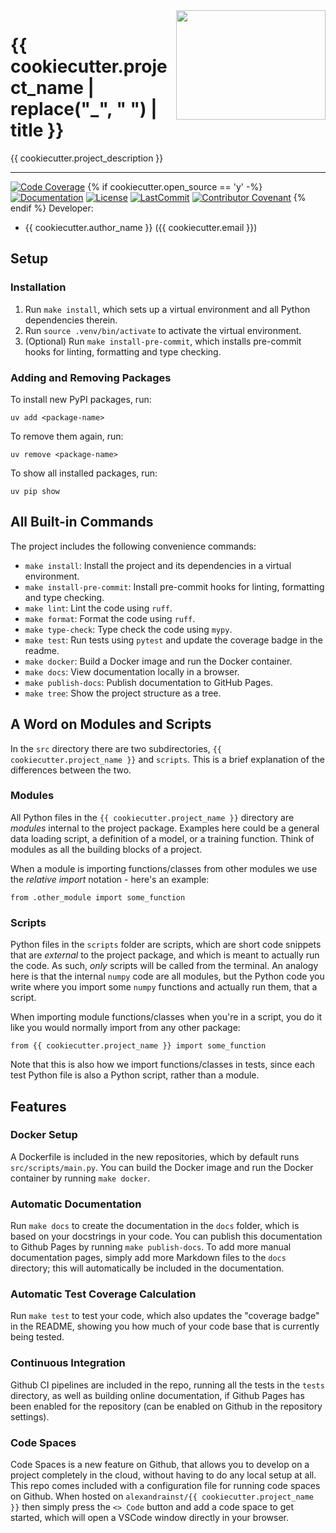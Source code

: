 <a href="https://github.com/alexandrainst/{{ cookiecutter.project_name }}">
<img
    src="https://filedn.com/lRBwPhPxgV74tO0rDoe8SpH/alexandra/alexandra-logo.jpeg"
	width="239"
	height="175"
	align="right"
/>
</a>

# {{ cookiecutter.project_name | replace("_", " ") | title }}

{{ cookiecutter.project_description }}

______________________________________________________________________
[![Code Coverage](https://img.shields.io/badge/Coverage-0%25-red.svg)](https://github.com/alexandrainst/{{cookiecutter.project_name}}/tree/main/tests)
{% if cookiecutter.open_source == 'y' -%}
[![Documentation](https://img.shields.io/badge/docs-passing-green)](https://alexandrainst.github.io/{{cookiecutter.project_name}})
[![License](https://img.shields.io/github/license/alexandrainst/{{cookiecutter.project_name}})](https://github.com/alexandrainst/{{cookiecutter.project_name}}/blob/main/LICENSE)
[![LastCommit](https://img.shields.io/github/last-commit/alexandrainst/{{cookiecutter.project_name}})](https://github.com/alexandrainst/{{cookiecutter.project_name}}/commits/main)
[![Contributor Covenant](https://img.shields.io/badge/Contributor%20Covenant-2.0-4baaaa.svg)](https://github.com/alexandrainst/{{cookiecutter.project_name}}/blob/main/CODE_OF_CONDUCT.md)
{% endif %}
Developer:

- {{ cookiecutter.author_name }} ({{ cookiecutter.email }})


## Setup

### Installation

1. Run `make install`, which sets up a virtual environment and all Python dependencies therein.
2. Run `source .venv/bin/activate` to activate the virtual environment.
3. (Optional) Run `make install-pre-commit`, which installs pre-commit hooks for linting, formatting and type checking.


### Adding and Removing Packages

To install new PyPI packages, run:
```
uv add <package-name>
```

To remove them again, run:
```
uv remove <package-name>
```

To show all installed packages, run:
```
uv pip show
```


## All Built-in Commands

The project includes the following convenience commands:

- `make install`: Install the project and its dependencies in a virtual environment.
- `make install-pre-commit`: Install pre-commit hooks for linting, formatting and type checking.
- `make lint`: Lint the code using `ruff`.
- `make format`: Format the code using `ruff`.
- `make type-check`: Type check the code using `mypy`.
- `make test`: Run tests using `pytest` and update the coverage badge in the readme.
- `make docker`: Build a Docker image and run the Docker container.
- `make docs`: View documentation locally in a browser.
- `make publish-docs`: Publish documentation to GitHub Pages.
- `make tree`: Show the project structure as a tree.


## A Word on Modules and Scripts
In the `src` directory there are two subdirectories, `{{ cookiecutter.project_name }}`
and `scripts`. This is a brief explanation of the differences between the two.

### Modules
All Python files in the `{{ cookiecutter.project_name }}` directory are _modules_
internal to the project package. Examples here could be a general data loading script,
a definition of a model, or a training function. Think of modules as all the building
blocks of a project.

When a module is importing functions/classes from other modules we use the _relative
import_ notation - here's an example:

```
from .other_module import some_function
```

### Scripts
Python files in the `scripts` folder are scripts, which are short code snippets that
are _external_ to the project package, and which is meant to actually run the code. As
such, _only_ scripts will be called from the terminal. An analogy here is that the
internal `numpy` code are all modules, but the Python code you write where you import
some `numpy` functions and actually run them, that a script.

When importing module functions/classes when you're in a script, you do it like you
would normally import from any other package:

```
from {{ cookiecutter.project_name }} import some_function
```

Note that this is also how we import functions/classes in tests, since each test Python
file is also a Python script, rather than a module.


## Features

### Docker Setup

A Dockerfile is included in the new repositories, which by default runs
`src/scripts/main.py`. You can build the Docker image and run the Docker container by
running `make docker`.

### Automatic Documentation

Run `make docs` to create the documentation in the `docs` folder, which is based on
your docstrings in your code. You can publish this documentation to Github Pages by
running `make publish-docs`. To add more manual documentation pages, simply add more
Markdown files to the `docs` directory; this will automatically be included in the
documentation.

### Automatic Test Coverage Calculation

Run `make test` to test your code, which also updates the "coverage badge" in the
README, showing you how much of your code base that is currently being tested.

### Continuous Integration

Github CI pipelines are included in the repo, running all the tests in the `tests`
directory, as well as building online documentation, if Github Pages has been enabled
for the repository (can be enabled on Github in the repository settings).

### Code Spaces

Code Spaces is a new feature on Github, that allows you to develop on a project
completely in the cloud, without having to do any local setup at all. This repo comes
included with a configuration file for running code spaces on Github. When hosted on
`alexandrainst/{{ cookiecutter.project_name }}` then simply press the `<> Code` button
and add a code space to get started, which will open a VSCode window directly in your
browser.
